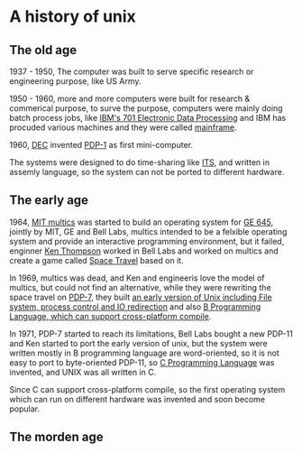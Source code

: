 # A history of unix

## The old age
1937 - 1950, The computer was built to serve specific research or engineering purpose, like US Army. 

1950 - 1960, more and more computers were built for research & commerical purpose, to surve the purpose, computers were mainly doing batch process jobs, like [IBM's 701 Electronic Data Processing](http://www.computerhistory.org/timeline/1953/#169ebbe2ad45559efbc6eb357208a518) and IBM has procuded various machines and they were called [mainframe](https://en.wikipedia.org/wiki/Mainframe_computer).

1960, [DEC](https://en.wikipedia.org/wiki/Digital_Equipment_Corporation) invented [PDP-1](http://www.computerhistory.org/pdp-1/the-machine/) as first mini-computer.

The systems were designed to do time-sharing like [ITS](https://en.wikipedia.org/wiki/Incompatible_Timesharing_System), and written in assemly language, so the system can not be ported to different hardware.

## The early age
1964, [MIT multics](http://web.mit.edu/multics-history/) was started to build an operating system for [GE 645](https://en.wikipedia.org/wiki/GE-600_series), jointly by MIT, GE and Bell Labs, multics intended to be a felxible operating system and provide an interactive programming environment, but it failed, enginner [Ken Thompson](https://en.wikipedia.org/wiki/Ken_Thompson) worked in Bell Labs and worked on multics and create a game called [Space Travel](https://www.bell-labs.com/usr/dmr/www/spacetravel.html) based on it. 

In 1969, multics was dead, and Ken and engineeris love the model of multics, but could not find an alternative, while they were rewriting the space travel on [PDP-7](https://en.wikipedia.org/wiki/PDP-7), they built [an early version of Unix including File system, process control and IO redirection](https://www.bell-labs.com/usr/dmr/www/hist.html) and also [B Programming Language, which can support cross-platform compile](https://en.wikipedia.org/wiki/B_(programming_language)).

In 1971, PDP-7 started to reach its limitations, Bell Labs bought a new PDP-11 and Ken started to port the early version of unix, but the system were written mostly in B programming language are word-oriented, so it is not easy to port to byte-oriented PDP-11, so [C Programming Language](https://www.bell-labs.com/usr/dmr/www/chist.html) was invented, and UNIX was all written in C. 

Since C can support cross-platform compile, so the first operating system which can run on different hardware was invented and soon become popular.

## The morden age


